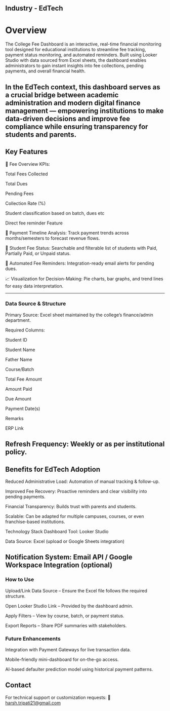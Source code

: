 ## Industry - EdTech

# Overview
The College Fee Dashboard is an interactive, real-time financial monitoring tool designed for educational institutions to streamline fee tracking, payment status monitoring, and automated reminders. Built using Looker Studio with data sourced from Excel sheets, the dashboard enables administrators to gain instant insights into fee collections, pending payments, and overall financial health.

In the EdTech context, this dashboard serves as a crucial bridge between academic administration and modern digital finance management — empowering institutions to make data-driven decisions and improve fee compliance while ensuring transparency for students and parents.
-----

## Key Features
📌 Fee Overview KPIs:

Total Fees Collected

Total Dues

Pending Fees

Collection Rate (%)

Student classification based on batch, dues etc

Direct fee reminder Feature

📅 Payment Timeline Analysis:
Track payment trends across months/semesters to forecast revenue flows.

👥 Student Fee Status:
Searchable and filterable list of students with Paid, Partially Paid, or Unpaid status.

📩 Automated Fee Reminders:
Integration-ready email alerts for pending dues.

📈 Visualization for Decision-Making:
Pie charts, bar graphs, and trend lines for easy data interpretation.

-------------
### Data Source & Structure
Primary Source: Excel sheet maintained by the college’s finance/admin department.

Required Columns:

Student ID

Student Name

Father Name

Course/Batch

Total Fee Amount

Amount Paid

Due Amount

Payment Date(s)

Remarks

ERP Link

Refresh Frequency:
Weekly or as per institutional policy.
----------------------------------------

## Benefits for EdTech Adoption
Reduced Administrative Load: Automation of manual tracking & follow-up.

Improved Fee Recovery: Proactive reminders and clear visibility into pending payments.

Financial Transparency: Builds trust with parents and students.

Scalable: Can be adapted for multiple campuses, courses, or even franchise-based institutions.

Technology Stack
Dashboard Tool: Looker Studio

Data Source: Excel (upload or Google Sheets integration)

Notification System: Email API / Google Workspace Integration (optional)
----------------------------------------------------------

### How to Use
Upload/Link Data Source – Ensure the Excel file follows the required structure.

Open Looker Studio Link – Provided by the dashboard admin.

Apply Filters – View by course, batch, or payment status.

Export Reports – Share PDF summaries with stakeholders.

### Future Enhancements
Integration with Payment Gateways for live transaction data.

Mobile-friendly mini-dashboard for on-the-go access.

AI-based defaulter prediction model using historical payment patterns.

## Contact
For technical support or customization requests:
📧 harsh.tripati21@gmail.com
